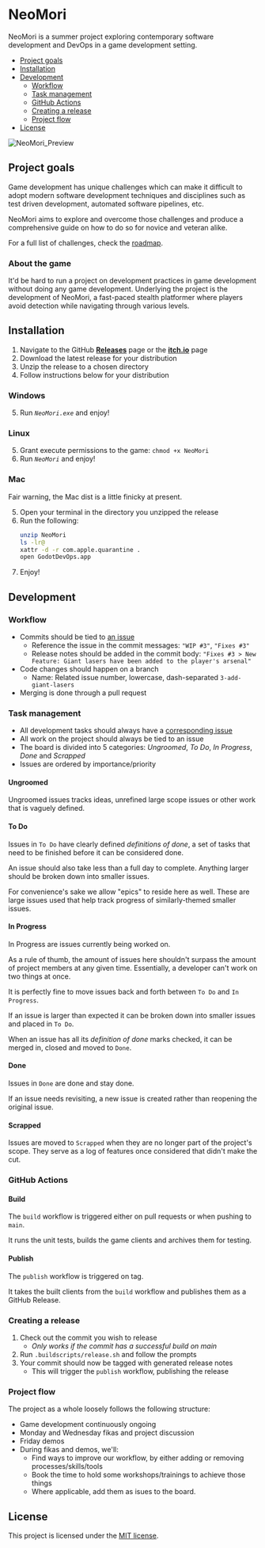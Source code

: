 # NeoMori

NeoMori is a summer project exploring contemporary software development and DevOps in a game development setting.

- [Project goals](#project-goals)
- [Installation](#installation)
- [Development](#development)
  - [Workflow](#workflow)
  - [Task management](#task-management)
  - [GitHub Actions](#actions)
  - [Creating a release](#creating-a-release)
  - [Project flow](#project-flow)
- [License](#license)

![NeoMori_Preview](https://user-images.githubusercontent.com/62639702/130251239-f00fed33-7242-4c85-9a87-3bf3df3015b0.gif "NeoMori Preview")

## Project goals <a name="project-goals"/>

Game development has unique challenges which can make it difficult to adopt modern software development techniques and disciplines such as test driven development, automated software pipelines, etc.

NeoMori aims to explore and overcome those challenges and produce a comprehensive guide on how to do so for novice and veteran alike.

For a full list of challenges, check the [roadmap](docs/ROADMAP.md).

### About the game

It'd be hard to run a project on development practices in game development without doing any game development.
Underlying the project is the development of NeoMori, a fast-paced stealth platformer where players avoid detection while navigating through various levels.

## Installation <a name="installation"/>

1. Navigate to the GitHub [**Releases**](https://github.com/Praqma/GodotDevOps/releases) page or the [**itch.io**](https://eficode.itch.io/neomori) page
2. Download the latest release for your distribution
3. Unzip the release to a chosen directory
4. Follow instructions below for your distribution

### Windows

5. Run *`NeoMori.exe`* and enjoy!

### Linux

5. Grant execute permissions to the game: `chmod +x NeoMori`
6. Run *`NeoMori`* and enjoy!

### Mac

Fair warning, the Mac dist is a little finicky at present.

5. Open your terminal in the directory you unzipped the release
7. Run the following:
    ```sh
    unzip NeoMori
    ls -lr@
    xattr -d -r com.apple.quarantine .
    open GodotDevOps.app
    ```
8. Enjoy!

## Development <a name="development"/>

### Workflow <a name="workflow"/>

- Commits should be tied to [an issue](https://github.com/Praqma/GodotDevOps/projects/1)
  - Reference the issue in the commit messages:
    `"WIP #3"`, `"Fixes #3"`
  - Release notes should be added in the commit body:
    `"Fixes #3 > New Feature: Giant lasers have been added to the player's arsenal"`
- Code changes should happen on a branch
  - Name: Related issue number, lowercase, dash-separated `3-add-giant-lasers`
- Merging is done through a pull request

### Task management <a name="task-management"/>

- All development tasks should always have a [corresponding issue](https://github.com/Praqma/GodotDevOps/projects/1)
- All work on the project should always be tied to an issue
- The board is divided into 5 categories: *Ungroomed*, *To Do*, *In Progress*, *Done* and *Scrapped*
- Issues are ordered by importance/priority

#### Ungroomed

Ungroomed issues tracks ideas, unrefined large scope issues or other work that is vaguely defined.

#### To Do

Issues in `To Do` have clearly defined _definitions of done_, a set of tasks that need to be finished before it can be considered done.

An issue should also take less than a full day to complete. Anything larger should be broken down into smaller issues.

For convenience's sake we allow "epics" to reside here as well. These are large issues used that help track progress of similarly-themed smaller issues.

#### In Progress

In Progress are issues currently being worked on.

As a rule of thumb, the amount of issues here shouldn't surpass the amount of project members at any given time.
Essentially, a developer can't work on two  things at once.

It is perfectly fine to move issues back and forth between `To Do` and `In Progress`.

If an issue is larger than expected it can be broken down into smaller issues and placed in `To Do`.

When an issue has all its _definition of done_ marks checked, it can be merged in, closed and moved to `Done`.

#### Done

Issues in `Done` are done and stay done.

If an issue needs revisiting, a new issue is created rather than reopening the original issue.

#### Scrapped

Issues are moved to `Scrapped` when they are no longer part of the project's scope.
They serve as a log of features once considered that didn't make the cut.

### GitHub Actions <a name="actions"/>

#### Build

The `build` workflow is triggered either on pull requests or when pushing to `main`.

It runs the unit tests, builds the game clients and archives them for testing.

#### Publish

The `publish` workflow is triggered on tag.

It takes the built clients from the `build` workflow and publishes them as a GitHub Release.

### Creating a release <a name="creating-a-release"/>

1. Check out the commit you wish to release
    - *Only works if the commit has a successful build on main*
2. Run `.buildscripts/release.sh` and follow the prompts
3. Your commit should now be tagged with generated release notes
    - This will trigger the `publish` workflow, publishing the release

### Project flow <a name="project-flow"/>

The project as a whole loosely follows the following structure:

- Game development continuously ongoing
- Monday and Wednesday fikas and project discussion
- Friday demos
- During fikas and demos, we'll:
  - Find ways to improve our workflow, by either adding or removing processes/skills/tools
  - Book the time to hold some workshops/trainings to achieve those things
  - Where applicable, add them as isues to the board.

## License <a name="license"/>

This project is licensed under the [MIT license](LICENSE).
